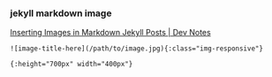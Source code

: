 ### jekyll markdown image 


[Inserting Images in Markdown Jekyll Posts | Dev Notes](https://dev-notes.eu/2016/01/images-in-kramdown-jekyll/ "Inserting Images in Markdown Jekyll Posts | Dev Notes")


 

```
![image-title-here](/path/to/image.jpg){:class="img-responsive"}

{:height="700px" width="400px"}
```
